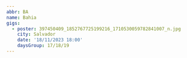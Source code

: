 ```yaml
---
abbr: BA
name: Bahia
gigs:
  - poster: 397450409_1852767725199216_1710530059782841007_n.jpg
    city: Salvador
    date: '18/11/2023 18:00'
    daysGroup: 17/18/19
---
```


